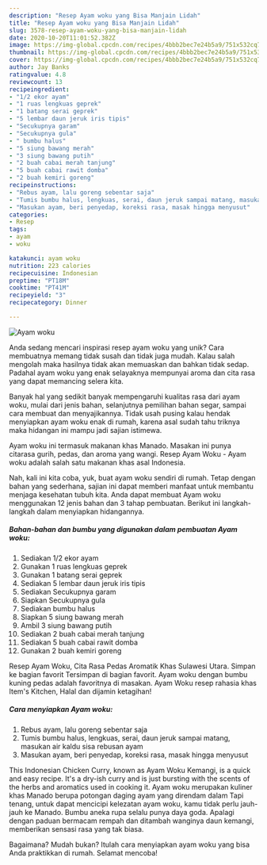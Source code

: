 ```yaml
---
description: "Resep Ayam woku yang Bisa Manjain Lidah"
title: "Resep Ayam woku yang Bisa Manjain Lidah"
slug: 3578-resep-ayam-woku-yang-bisa-manjain-lidah
date: 2020-10-20T11:01:52.382Z
image: https://img-global.cpcdn.com/recipes/4bbb2bec7e24b5a9/751x532cq70/ayam-woku-foto-resep-utama.jpg
thumbnail: https://img-global.cpcdn.com/recipes/4bbb2bec7e24b5a9/751x532cq70/ayam-woku-foto-resep-utama.jpg
cover: https://img-global.cpcdn.com/recipes/4bbb2bec7e24b5a9/751x532cq70/ayam-woku-foto-resep-utama.jpg
author: Jay Banks
ratingvalue: 4.8
reviewcount: 13
recipeingredient:
- "1/2 ekor ayam"
- "1 ruas lengkuas geprek"
- "1 batang serai geprek"
- "5 lembar daun jeruk iris tipis"
- "Secukupnya garam"
- "Secukupnya gula"
- " bumbu halus"
- "5 siung bawang merah"
- "3 siung bawang putih"
- "2 buah cabai merah tanjung"
- "5 buah cabai rawit domba"
- "2 buah kemiri goreng"
recipeinstructions:
- "Rebus ayam, lalu goreng sebentar saja"
- "Tumis bumbu halus, lengkuas, serai, daun jeruk sampai matang, masukan air kaldu sisa rebusan ayam"
- "Masukan ayam, beri penyedap, koreksi rasa, masak hingga menyusut"
categories:
- Resep
tags:
- ayam
- woku

katakunci: ayam woku 
nutrition: 223 calories
recipecuisine: Indonesian
preptime: "PT18M"
cooktime: "PT41M"
recipeyield: "3"
recipecategory: Dinner

---
```



![Ayam woku](https://img-global.cpcdn.com/recipes/4bbb2bec7e24b5a9/751x532cq70/ayam-woku-foto-resep-utama.jpg)

Anda sedang mencari inspirasi resep ayam woku yang unik? Cara membuatnya memang tidak susah dan tidak juga mudah. Kalau salah mengolah maka hasilnya tidak akan memuaskan dan bahkan tidak sedap. Padahal ayam woku yang enak selayaknya mempunyai aroma dan cita rasa yang dapat memancing selera kita.

Banyak hal yang sedikit banyak mempengaruhi kualitas rasa dari ayam woku, mulai dari jenis bahan, selanjutnya pemilihan bahan segar, sampai cara membuat dan menyajikannya. Tidak usah pusing kalau hendak menyiapkan ayam woku enak di rumah, karena asal sudah tahu triknya maka hidangan ini mampu jadi sajian istimewa.

Ayam woku ini termasuk makanan khas Manado. Masakan ini punya citarasa gurih, pedas, dan aroma yang wangi. Resep Ayam Woku - Ayam woku adalah salah satu makanan khas asal Indonesia.


Nah, kali ini kita coba, yuk, buat ayam woku sendiri di rumah. Tetap dengan bahan yang sederhana, sajian ini dapat memberi manfaat untuk membantu menjaga kesehatan tubuh kita. Anda dapat membuat Ayam woku menggunakan 12 jenis bahan dan 3 tahap pembuatan. Berikut ini langkah-langkah dalam menyiapkan hidangannya.

<!--inarticleads1-->

##### Bahan-bahan dan bumbu yang digunakan dalam pembuatan Ayam woku:

1. Sediakan 1/2 ekor ayam
1. Gunakan 1 ruas lengkuas geprek
1. Gunakan 1 batang serai geprek
1. Sediakan 5 lembar daun jeruk iris tipis
1. Sediakan Secukupnya garam
1. Siapkan Secukupnya gula
1. Sediakan  bumbu halus
1. Siapkan 5 siung bawang merah
1. Ambil 3 siung bawang putih
1. Sediakan 2 buah cabai merah tanjung
1. Sediakan 5 buah cabai rawit domba
1. Gunakan 2 buah kemiri goreng


Resep Ayam Woku, Cita Rasa Pedas Aromatik Khas Sulawesi Utara. Simpan ke bagian favorit Tersimpan di bagian favorit. Ayam woku dengan bumbu kuning pedas adalah favoritnya di masakan. Ayam Woku resep rahasia khas Item&#39;s Kitchen, Halal dan dijamin ketagihan! 

<!--inarticleads2-->

##### Cara menyiapkan Ayam woku:

1. Rebus ayam, lalu goreng sebentar saja
1. Tumis bumbu halus, lengkuas, serai, daun jeruk sampai matang, masukan air kaldu sisa rebusan ayam
1. Masukan ayam, beri penyedap, koreksi rasa, masak hingga menyusut


This Indonesian Chicken Curry, known as Ayam Woku Kemangi, is a quick and easy recipe. It&#39;s a dry-ish curry and is just bursting with the scents of the herbs and aromatics used in cooking it. Ayam woku merupakan kuliner khas Manado berupa potongan daging ayam yang direndam dalam Tapi tenang, untuk dapat mencicipi kelezatan ayam woku, kamu tidak perlu jauh-jauh ke Manado. Bumbu aneka rupa selalu punya daya goda. Apalagi dengan paduan bermacam rempah dan ditambah wanginya daun kemangi, memberikan sensasi rasa yang tak biasa. 

Bagaimana? Mudah bukan? Itulah cara menyiapkan ayam woku yang bisa Anda praktikkan di rumah. Selamat mencoba!
